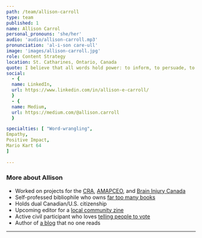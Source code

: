 ```yaml
---
path: /team/allison-carroll
type: team
published: 1
name: Allison Carrol
personal_pronouns: 'she/her'
audio: 'audio/allison-carroll.mp3'
pronunciation: 'al-i-son care-ull'
image: 'images/allison-carroll.jpg'
role: Content Strategy
location: St. Catharines, Ontario, Canada
quote: I believe that all words hold power: to inform, to persuade, to comfort, or to delight. It’s my goal to unleash that power with every sentence I write.
social: 
  - {
  name: LinkedIn,
  url: https://www.linkedin.com/in/allison-e-carroll/
  }
  - {
  name: Medium,
  url: https://medium.com/@allison.carroll
  }

specialties: [ "Word-wrangling",
Empathy,
Positive Impact,
Mario Kart 64
]
  
---
```


### More about Allison
* Worked on projects for the [CRA](https://www.canada.ca/en/revenue-agency.html), [AMAPCEO](https://amapceo.on.ca/about), and [Brain Injury Canada](https://www.braininjurycanada.ca/)
* Self-professed bibliophile who owns [far too many books](https://www.goodreads.com/user/show/3400480-allison)
* Holds dual Canadian/U.S. citizenship
* Upcoming editor for a [local community zine](https://thewillowcommunity.com/hearingvoiceszine/)
* Active civil participant who loves [telling people to vote](https://www.democratsabroad.org/ca_niagara)
* Author of [a blog](https://wordpress.com/view/theothercarroll.wordpress.com) that no one reads

-----------------------------------
